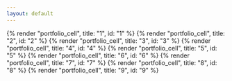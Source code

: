 ```yaml
---
layout: default
---
```


<div class="mx-auto">
  <div class="grid grid-cols-1 gap-1 lg:grid-cols-2 2xl:grid-cols-3">
    {% render "portfolio_cell", title: "1", id: "1" %}
    {% render "portfolio_cell", title: "2", id: "2" %}
    {% render "portfolio_cell", title: "3", id: "3" %}
    {% render "portfolio_cell", title: "4", id: "4" %}
    {% render "portfolio_cell", title: "5", id: "5" %}
    {% render "portfolio_cell", title: "6", id: "6" %}
    {% render "portfolio_cell", title: "7", id: "7" %}
    {% render "portfolio_cell", title: "8", id: "8" %}
    {% render "portfolio_cell", title: "9", id: "9" %}
  </div>
</div>
